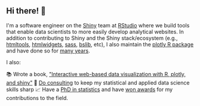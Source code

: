 ## Hi there! 👋

I'm a software engineer on the [Shiny](https://github.com/rstudio/shiny) team at [RStudio](https://github.com/rstudio) where we build tools that enable data scientists to more easily develop analytical websites. In addition to contributing to Shiny and the Shiny stack/ecosystem (e.g., [htmltools](https://github.com/rstudio/htmltools), [htmlwidgets](https://github.com/rstudio/htmlwidgets), [sass](https://github.com/rstudio/sass), [bslib](https://github.com/rstudio/bslib), etc), I also maintain the [plotly R package](https://github.com/plotly/plotly.R) and have done so for [many years](https://github.com/plotly/plotly.R/graphs/contributors).

I also:

📚 Wrote a book, ["Interactive web-based data visualization with R, plotly, and shiny"](https://plotly-r.com/)
💼 [Do consulting](https://consulting.cpsievert.me/) to keep my statistical and applied data science skills sharp
📈 Have a [PhD in statistics](https://www.proquest.com/openview/3a91971f82fd4af20a78bebb079f5035) and have [won awards](https://community.amstat.org/jointscsg-section/awards/john-m-chambers) for my contributions to the field.